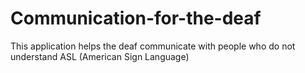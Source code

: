 # Communication-for-the-deaf
This application helps the deaf communicate with people who do not understand ASL (American Sign Language)
